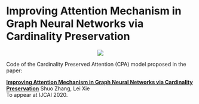# Improving Attention Mechanism in Graph Neural Networks via Cardinality Preservation

<p align="center">
<img src="https://github.com/zetayue/CPA/blob/master/CPA.pdf?raw=true">
</p>

Code of the Cardinality Preserved Attention (CPA) model proposed in the paper:

**[Improving Attention Mechanism in Graph Neural Networks via Cardinality Preservation](https://arxiv.org/abs/1907.02204)**
Shuo Zhang, Lei Xie  
To appear at IJCAI 2020.